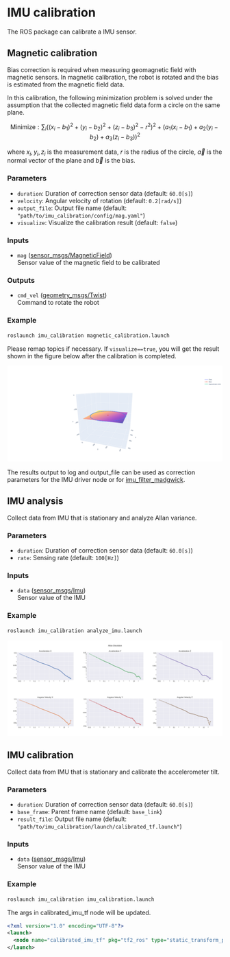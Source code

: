 # IMU calibration

The ROS package can calibrate a IMU sensor.

## Magnetic calibration

Bias correction is required when measuring geomagnetic field with magnetic sensors.
In magnetic calibration, the robot is rotated and the bias is estimated from the magnetic field data.

In this calibration, the following minimization problem is solved under the assumption that the collected magnetic field data form a circle on the same plane.

$$ \text{Minimize}: \sum_i ((x_i-b_1)^2 + (y_i-b_2)^2 + (z_i-b_3)^2 - r^2)^2 + (a_1(x_i-b_1) + a_2(y_i-b_2)+a_3(z_i-b_3))^2 $$

where $x_i,y_i,z_i$ is the measurement data, $r$ is the radius of the circle, $\vec{a}$ is the normal vector of the plane and $\vec{b}$ is the bias.

### Parameters

- `duration`: Duration of correction sensor data (default: `60.0[s]`)
- `velocity`: Angular velocity of rotation (default: `0.2[rad/s]`)
- `output_file`: Output file name (default: `"path/to/imu_calibration/config/mag.yaml"`)
- `visualize`: Visualize the calibration result (default: `false`)

### Inputs

- `mag` ([sensor_msgs/MagneticField](http://docs.ros.org/api/sensor_msgs/html/msg/MagneticField.html))  
    Sensor value of the magnetic field to be calibrated

### Outputs

- `cmd_vel` ([geometry_msgs/Twist](http://docs.ros.org/api/geometry_msgs/html/msg/Twist.html))  
    Command to rotate the robot

### Example

```bash
roslaunch imu_calibration magnetic_calibration.launch
```

Please remap topics if necessary.
If `visualize==true`, you will get the result shown in the figure below after the calibration is completed.

![calibration_result](.readme/magnetic_calibration_result.png)

The results output to log and output_file can be used as correction parameters for the IMU driver node or for [imu_filter_madgwick](http://wiki.ros.org/imu_filter_madgwick).

## IMU analysis

Collect data from IMU that is stationary and analyze Allan variance.

### Parameters

- `duration`: Duration of correction sensor data (default: `60.0[s]`)
- `rate`: Sensing rate (default: `100[Hz]`)

### Inputs

- `data` ([sensor_msgs/Imu](http://docs.ros.org/api/sensor_msgs/html/msg/Imu.html))  
    Sensor value of the IMU

### Example

```bash
roslaunch imu_calibration analyze_imu.launch
```

![analyze_result](.readme/analyze_result.png)

## IMU calibration

Collect data from IMU that is stationary and calibrate the accelerometer tilt.

### Parameters

- `duration`: Duration of correction sensor data (default: `60.0[s]`)
- `base_frame`: Parent frame name (default: `base_link`)
- `result_file`: Output file name (default: `"path/to/imu_calibration/launch/calibrated_tf.launch"`)

### Inputs

- `data` ([sensor_msgs/Imu](http://docs.ros.org/api/sensor_msgs/html/msg/Imu.html))  
    Sensor value of the IMU

### Example

```bash
roslaunch imu_calibration imu_calibration.launch
```

The args in calibrated_imu_tf node will be updated.

```xml
<?xml version="1.0" encoding="UTF-8"?>
<launch>
  <node name="calibrated_imu_tf" pkg="tf2_ros" type="static_transform_publisher" args="0.0 0.0 0.365 -0.021576252090569317 0.03782048416212938 0.0 0.9990515884194701 base_link imu_link"/>
</launch>
```
